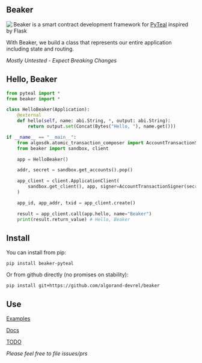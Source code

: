 Beaker
------
<img align="left" src="beaker.png" margin="10px" >

Beaker is a smart contract development framework for [PyTeal](https://github.com/algorand/pyteal) inspired by Flask


With Beaker, we build a class that represents our entire application including state and routing.

*Mostly Untested - Expect Breaking Changes* 


## Hello, Beaker


```py
from pyteal import *
from beaker import *

class HelloBeaker(Application):
    @external
    def hello(self, name: abi.String, *, output: abi.String):
        return output.set(Concat(Bytes("Hello, "), name.get()))

if __name__ == "__main__":
    from algosdk.atomic_transaction_composer import AccountTransactionSigner
    from beaker import sandbox, client

    app = HelloBeaker()

    addr, secret = sandbox.get_accounts().pop()

    app_client = client.ApplicationClient(
        sandbox.get_client(), app, signer=AccountTransactionSigner(secret)
    )

    app_id, app_addr, txid = app_client.create()

    result = app_client.call(app.hello, name="Beaker")
    print(result.return_value) # Hello, Beaker
```

## Install

You can install from pip:

`pip install beaker-pyteal`

Or from github directly (no promises on stability): 

`pip install git+https://github.com/algorand-devrel/beaker`

## Use

[Examples](/examples/)

[Docs](https://beaker.algo.xyz)

[TODO](TODO.md)

*Please feel free to file issues/prs*